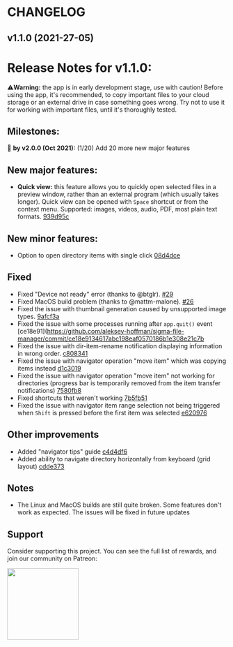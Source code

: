 # CHANGELOG

## v1.1.0 (2021-27-05)

# Release Notes for v1.1.0:

⚠**Warning:** the app is in early development stage, use with caution! Before using the app, it's recommended, to copy important files to your cloud storage or an external drive in case something goes wrong. Try not to use it for working with important files, until it's thoroughly tested.

## Milestones:

🔼 **by v2.0.0 (Oct 2021):** (1/20) Add 20 more new major features

## New major features:
- **Quick view:** this feature allows you to quickly open selected files in a preview window, rather than an external program (which usually takes longer). Quick view can be opened with `Space` shortcut or from the context menu. Supported: images, videos, audio, PDF, most plain text formats. [939d95c](https://github.com/aleksey-hoffman/sigma-file-manager/commit/939d95c40f9fc461df159d45c45edc524ae79257)

## New minor features:
- Option to open directory items with single click [08d4dce](https://github.com/aleksey-hoffman/sigma-file-manager/commit/08d4dcef171cafce26c3a6d5dacad92920890154)

## Fixed

- Fixed "Device not ready" error (thanks to @btglr). [#29](https://github.com/aleksey-hoffman/sigma-file-manager/pull/29)
- Fixed MacOS build problem (thanks to @mattm-malone). [#26](https://github.com/aleksey-hoffman/sigma-file-manager/pull/26)
- Fixed the issue with thumbnail generation caused by unsupported image types. [9afcf3a](https://github.com/aleksey-hoffman/sigma-file-manager/commit/9afcf3a993e5228a88f14dac0f3b85a504714423)
- Fixed the issue with some processes running after `app.quit()` event [ce18e91](https://github.com/aleksey-hoffman/sigma-file-manager/commit/ce18e9134617abc198eaf0570186b1e308e21c7b
- Fixed the issue with dir-item-rename notification displaying information in wrong order. [c808341](https://github.com/aleksey-hoffman/sigma-file-manager/commit/c808341b079d864e42f7c6fa67227f5b05b1a8d5)
- Fixed the issue with navigator operation "move item" which was copying items instead [d1c3019](https://github.com/aleksey-hoffman/sigma-file-manager/commit/d1c30197fe73bf49b2b63c84ccee8cd043e808a1)
- Fixed the issue with navigator operation "move item" not working for directories (progress bar is temporarily removed from the item transfer notifications) [7580fb8](https://github.com/aleksey-hoffman/sigma-file-manager/commit/7580fb874b041fb4b3a955ec1eee7d679aab39f6)
- Fixed shortcuts that weren't working [7b5fb51](https://github.com/aleksey-hoffman/sigma-file-manager/commit/7b5fb5110b0ae2cf6dda08a332772cdc6e2c6091)
- Fixed the issue with navigator item range selection not being triggered when `Shift` is pressed before the first item was selected [e620976](https://github.com/aleksey-hoffman/sigma-file-manager/commit/e620976ced100c756c51ba8e4a0216f10b390993)

## Other improvements
- Added "navigator tips" guide [c4d4df6](https://github.com/aleksey-hoffman/sigma-file-manager/commit/c4d4df633ca91166961fdf9648ff8e1f7cd32f7c)
- Added ability to navigate directory horizontally from keyboard (grid layout) [cdde373](https://github.com/aleksey-hoffman/sigma-file-manager/commit/cdde3734a1ff20d878ceb44a8d29e0507c71fcfb)

## Notes

- The Linux and MacOS builds are still quite broken. Some features don't work as expected. The issues will be fixed in future updates

## Support

Consider supporting this project.
You can see the full list of rewards, and join our community on Patreon:


<a target="_blank" href="https://patreon.com/sigma_file_manager">
  <img
    src="https://github.com/aleksey-hoffman/sigma-file-manager/blob/main/.github/media/patreon_button.png"
    width="164px"
  />
</a>
